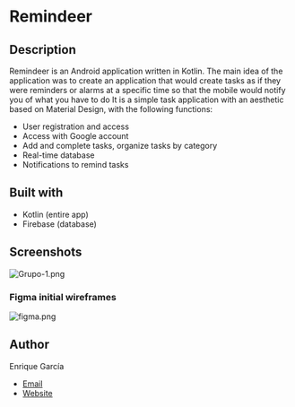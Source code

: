 # Remindeer
## Description
Remindeer is an Android application written in Kotlin. The main idea of the application was to create an application that would create tasks as if they were reminders or alarms at a specific time so that the mobile would notify you of what you have to do
It is a simple task application with an aesthetic based on Material Design, with the following functions:

- User registration and access
- Access with Google account
- Add and complete tasks, organize tasks by category
- Real-time database
- Notifications to remind tasks
## Built with
- Kotlin (entire app)
- Firebase (database)


## Screenshots
![Grupo-1.png](https://i.postimg.cc/W4SvT0r4/Grupo-1.png)

### Figma initial wireframes
![figma.png](https://i.postimg.cc/Pxk237Np/figma.png)
## Author
Enrique García

- [Email](mailto:enriquegarciagasc?subject=Hi% "Hi!")
- [Website](https://enriquegarcia.dev )
